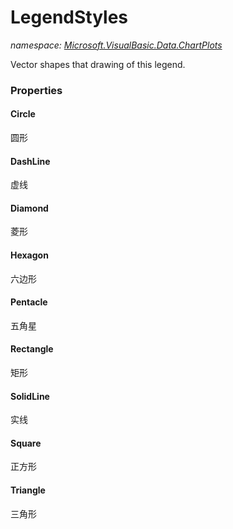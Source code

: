 ﻿# LegendStyles
_namespace: [Microsoft.VisualBasic.Data.ChartPlots](./index.md)_

Vector shapes that drawing of this legend.




### Properties

#### Circle
圆形
#### DashLine
虚线
#### Diamond
菱形
#### Hexagon
六边形
#### Pentacle
五角星
#### Rectangle
矩形
#### SolidLine
实线
#### Square
正方形
#### Triangle
三角形
